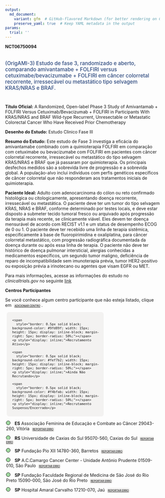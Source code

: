 ```yaml
---
output: 
  md_document:
    variant: gfm  # GitHub-flavored Markdown (for better rendering on GitHub)
    preserve_yaml: true  # Keep YAML metadata in the output
params:
  trial: ''
---
```


<script async src="https://scripts.simpleanalyticscdn.com/latest.js"></script>

**NCT06750094**

<div style="padding: 5px 5px 5px 0px; font-size: 1.20em; font-weight: 500; color: #2E4A7F; text-align: left; margin-bottom: 20px">

(OrigAMI-3) Estudo de fase 3, randomizado e aberto, comparando
amivantamabe + FOLFIRI versus cetuximabe/bevacizumabe + FOLFIRI em
câncer colorretal recorrente, irressecável ou metastático tipo selvagem
KRAS/NRAS e BRAF.

</div>

**Título Oficial:** A Randomized, Open-label Phase 3 Study of
Amivantamab + FOLFIRI Versus Cetuximab/Bevacizumab + FOLFIRI in
Participants With KRAS/NRAS and BRAF Wild-type Recurrent, Unresectable
or Metastatic Colorectal Cancer Who Have Received Prior Chemotherapy

**Desenho do Estudo:** Estudo Clinico Fase III

**Resumo do Estudo:** Este estudo de Fase 3 investiga a eficácia do
amivantamabe combinado com a quimioterapia FOLFIRI em comparação com
cetuximabe ou bevacizumabe com FOLFIRI em pacientes com câncer
colorretal recorrente, irressecável ou metastático do tipo selvagem
KRAS/NRAS e BRAF que já passaram por quimioterapia. Os principais
desfechos medidos são a sobrevida livre de progressão e a sobrevida
global. A população-alvo inclui indivíduos com perfis genéticos
específicos de câncer colorretal que não responderam aos tratamentos
iniciais de quimioterapia.

**Paciente Ideal:** Adulto com adenocarcinoma do cólon ou reto
confirmado histológica ou citologicamente, apresentando doença
recorrente, irressecável ou metastática. O paciente deve ter um tumor do
tipo selvagem KRAS, NRAS e BRAF, conforme determinado por testes locais,
e deve estar disposto a submeter tecido tumoral fresco ou arquivado após
progressão da terapia mais recente, se clinicamente viável. Eles devem
ter doença mensurável de acordo com RECIST v1.1 e um status de
desempenho ECOG de 0 ou 1. O paciente deve ter recebido uma linha de
terapia sistêmica, especificamente à base de fluoropirimidina e
oxaliplatina, para câncer colorretal metastático, com progressão
radiográfica documentada da doença durante ou após essa linha de
terapia. O paciente não deve ter histórico de doença pulmonar
intersticial, alergias conhecidas a medicamentos específicos, um segundo
tumor maligno, deficiência de reparo de incompatibilidade sem
imunoterapia prévia, tumor HER2-positivo ou exposição prévia a
irinotecano ou agentes que visam EGFR ou MET.

Para mais informações, acesse as informações do estudo no
*clinicaltrials.gov* no seguinte
[link](https://clinicaltrials.gov/ct2/show/NCT06750094)

**Centros Participantes**

Se você conhece algum centro participante que não esteja listado, clique
em
<span style="color: #2E4A7F; margin-left: 2px; padding: 4px; background-color: #f3f2f1; border-radius: 8px; font-weight: 500; font-size: 0.6em"><a
href="https://cancertrialsbr.shinyapps.io/formsapp?study_nct_id=NCT06750094&amp;location_id=N%2FA&amp;location_full_name=N%2FA&amp;form_type=Adicionar%20Centro"
target="_blank">ADICIONAR CENTRO</a></span>.

<div style="margin-bottom: 8px; margin-left: 5px; padding: 8px; max-width: 300px; background-color: #f3f2f1; border-radius: 8px; font-size: 0.9em">

<div style="margin-left: 10px;">

    <span 
      style="border: 0.5px solid black; background-color: #9fd89f; width: 15px; height: 15px; display: inline-block; margin-right: 5px; border-radius: 50%;"></span>
    <p style="display: inline;">Recrutamento Ativo</p>

</div>

<div style="margin-left: 10px;">

    <span 
      style="border: 0.5px solid black; background-color: #fef7b2; width: 15px; height: 15px; display: inline-block; margin-right: 5px; border-radius: 50%;"></span>
    <p style="display: inline;">Ainda Não Recrutando</p>

</div>

<div style="margin-left: 10px;">

    <span 
      style="border: 0.5px solid black; background-color: #f4bfab; width: 15px; height: 15px; display: inline-block; margin-right: 5px; border-radius: 50%;"></span>
    <p style="display: inline;">Recrutamento Suspenso/Encerrado</p>

</div>

</div>

<div style="margin: 3px;">

<span style="border: 0.5px solid black; display: inline-block; width: 12px; height: 12px; border-radius: 50%; margin-right: 10px; padding-bottom: 0px; background-color: #9fd89f;"></span>
<b>ES</b> Associação Feminina de Educação e Combate ao Câncer 29043-260,
Vitória
<span style="color: #2E4A7F; margin-left: 2px; padding: 4px; background-color: #f3f2f1; border-radius: 8px; font-weight: 500; font-size: 0.6em"><a
href="https://cancertrialsbr.shinyapps.io/formsapp?study_nct_id=NCT06750094&amp;location_id=ASSOCIACAOFEMININADEEDUCACAOECOMBATEAOCANCERHOSPITALSANTARITADECASSIAVITORIA29043260BRAZIL&amp;location_full_name=Associa%C3%A7%C3%A3o%20Feminina%20de%20Educa%C3%A7%C3%A3o%20e%20Combate%20ao%20C%C3%A2ncer%2C%2029043-260%2C%20Vit%C3%B3ria&amp;form_type=Reportar%20Erro"
target="_blank">REPORTAR ERRO</a></span>

</div>

<div style="margin: 3px;">

<span style="border: 0.5px solid black; display: inline-block; width: 12px; height: 12px; border-radius: 50%; margin-right: 10px; padding-bottom: 0px; background-color: #9fd89f;"></span>
<b>RS</b> Universidade de Caxias do Sul 95070-560, Caxias do Sul
<span style="color: #2E4A7F; margin-left: 2px; padding: 4px; background-color: #f3f2f1; border-radius: 8px; font-weight: 500; font-size: 0.6em"><a
href="https://cancertrialsbr.shinyapps.io/formsapp?study_nct_id=NCT06750094&amp;location_id=FUNDACAOUNIVERSIDADEDECAXIASDOSULCAXIASDOSUL95070560BRAZIL&amp;location_full_name=Universidade%20de%20Caxias%20do%20Sul%2C%2095070-560%2C%20Caxias%20do%20Sul&amp;form_type=Reportar%20Erro"
target="_blank">REPORTAR ERRO</a></span>

</div>

<div style="margin: 3px;">

<span style="border: 0.5px solid black; display: inline-block; width: 12px; height: 12px; border-radius: 50%; margin-right: 10px; padding-bottom: 0px; background-color: #9fd89f;"></span>
<b>SP</b> Fundação Pio XII 14780-360, Barretos
<span style="color: #2E4A7F; margin-left: 2px; padding: 4px; background-color: #f3f2f1; border-radius: 8px; font-weight: 500; font-size: 0.6em"><a
href="https://cancertrialsbr.shinyapps.io/formsapp?study_nct_id=NCT06750094&amp;location_id=FUNDACAOPIOXIIBARRETOS14780070BRAZIL&amp;location_full_name=Funda%C3%A7%C3%A3o%20Pio%20XII%2C%2014780-360%2C%20Barretos&amp;form_type=Reportar%20Erro"
target="_blank">REPORTAR ERRO</a></span>

</div>

<div style="margin: 3px;">

<span style="border: 0.5px solid black; display: inline-block; width: 12px; height: 12px; border-radius: 50%; margin-right: 10px; padding-bottom: 0px; background-color: #9fd89f;"></span>
<b>SP</b> A.C.Camargo Cancer Center - Unidade Antônio Prudente
01509-010, São Paulo
<span style="color: #2E4A7F; margin-left: 2px; padding: 4px; background-color: #f3f2f1; border-radius: 8px; font-weight: 500; font-size: 0.6em"><a
href="https://cancertrialsbr.shinyapps.io/formsapp?study_nct_id=NCT06750094&amp;location_id=FUNDACAOANTONIOPRUDENTEACCAMARGOCANCERCENTERSAOPAULO01509900BRAZIL&amp;location_full_name=A.C.Camargo%20Cancer%20Center%20-%20Unidade%20Ant%C3%B4nio%20Prudente%2C%2001509-010%2C%20S%C3%A3o%20Paulo&amp;form_type=Reportar%20Erro"
target="_blank">REPORTAR ERRO</a></span>

</div>

<div style="margin: 3px;">

<span style="border: 0.5px solid black; display: inline-block; width: 12px; height: 12px; border-radius: 50%; margin-right: 10px; padding-bottom: 0px; background-color: #9fd89f;"></span>
<b>SP</b> Fundação Faculdade Regional de Medicina de São José do Rio
Preto 15090-000, São José do Rio Preto
<span style="color: #2E4A7F; margin-left: 2px; padding: 4px; background-color: #f3f2f1; border-radius: 8px; font-weight: 500; font-size: 0.6em"><a
href="https://cancertrialsbr.shinyapps.io/formsapp?study_nct_id=NCT06750094&amp;location_id=FUNDACAOFACULDADEREGIONALDEMEDICINASJOSERIOPRETOHOSPITALDEBASESAOJOSEDORIOPRETO15090000BRAZIL&amp;location_full_name=Funda%C3%A7%C3%A3o%20Faculdade%20Regional%20de%20Medicina%20de%20S%C3%A3o%20Jos%C3%A9%20do%20Rio%20Preto%2C%2015090-000%2C%20S%C3%A3o%20Jos%C3%A9%20do%20Rio%20Preto&amp;form_type=Reportar%20Erro"
target="_blank">REPORTAR ERRO</a></span>

</div>

<div style="margin: 3px;">

<span style="border: 0.5px solid black; display: inline-block; width: 12px; height: 12px; border-radius: 50%; margin-right: 10px; padding-bottom: 0px; background-color: #9fd89f;"></span>
<b>SP</b> Hospital Amaral Carvalho 17210-070, Jaú
<span style="color: #2E4A7F; margin-left: 2px; padding: 4px; background-color: #f3f2f1; border-radius: 8px; font-weight: 500; font-size: 0.6em"><a
href="https://cancertrialsbr.shinyapps.io/formsapp?study_nct_id=NCT06750094&amp;location_id=FUNDACAODOUTORAMARALCARVALHOJAU17210080BRAZIL&amp;location_full_name=Hospital%20Amaral%20Carvalho%2C%2017210-070%2C%20Ja%C3%BA&amp;form_type=Reportar%20Erro"
target="_blank">REPORTAR ERRO</a></span>

</div>
